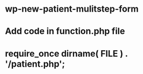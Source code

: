 # wp-new-patient-mulitstep-form
 
# Add code in function.php file
# require_once dirname( __FILE__ ) . '/patient.php';
